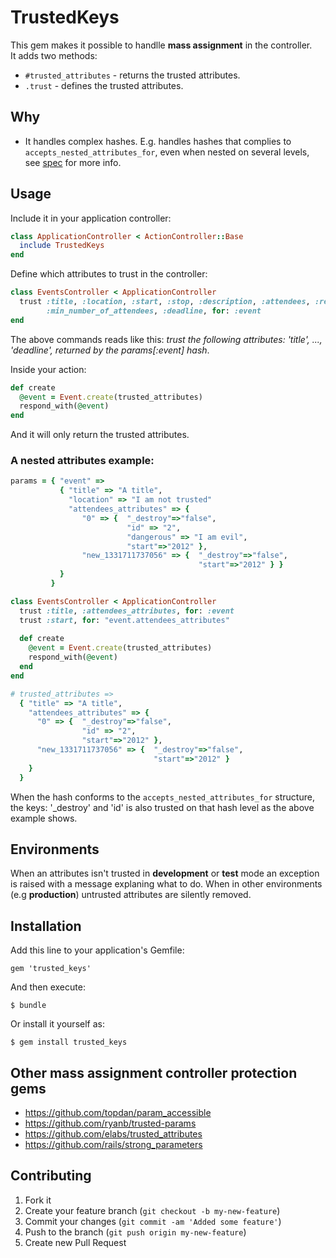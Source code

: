 # TrustedKeys

This gem makes it possible to handlle __mass assignment__ in the controller.  
It adds two methods:
  
 * `#trusted_attributes` - returns the trusted attributes.
 * `.trust` - defines the trusted attributes.

## Why
 * It handles complex hashes. E.g. handles hashes that complies to `accepts_nested_attributes_for`, even when 
nested on several levels, see [spec](https://github.com/unders/trusted_keys/blob/master/spec/trusted_keys_spec.rb#L81) 
for more info.

## Usage
Include it in your application controller:

``` ruby
class ApplicationController < ActionController::Base
  include TrustedKeys
end
```

Define which attributes to trust in the controller:


``` ruby
class EventsController < ApplicationController
  trust :title, :location, :start, :stop, :description, :attendees, :repeat,
        :min_number_of_attendees, :deadline, for: :event
end
```

The above commands reads like this: _trust the following attributes: 'title', ..., 'deadline', 
returned by the params[:event] hash_. 


Inside your action:

``` ruby
def create
  @event = Event.create(trusted_attributes)                             
  respond_with(@event)                  
end
``` 

And it will only return the trusted attributes.


### A nested attributes example:

``` ruby
params = { "event" => 
           { "title" => "A title",
             "location" => "I am not trusted"
             "attendees_attributes" => {
                "0" => {  "_destroy"=>"false",
                          "id" => "2",
                          "dangerous" => "I am evil",
                          "start"=>"2012" },
                "new_1331711737056" => {  "_destroy"=>"false",
                                          "start"=>"2012" } }
           }
         }

class EventsController < ApplicationController
  trust :title, :attendees_attributes, for: :event
  trust :start, for: "event.attendees_attributes"
  
  def create
    @event = Event.create(trusted_attributes)                             
    respond_with(@event)   
  end
end

# trusted_attributes => 
  { "title" => "A title",
    "attendees_attributes" => {
      "0" => {  "_destroy"=>"false",
                "id" => "2",
                "start"=>"2012" },
      "new_1331711737056" => {  "_destroy"=>"false",
                                "start"=>"2012" } 
    }
  }
```

When the hash conforms to the `accepts_nested_attributes_for` structure, the keys:
'_destroy' and 'id' is also trusted on that hash level as the above example shows. 


## Environments

When an attributes isn't trusted in __development__ or __test__ mode an exception is raised with a message
explaning what to do. When in other environments (e.g __production__) untrusted attributes are silently removed.


## Installation

Add this line to your application's Gemfile:

    gem 'trusted_keys'

And then execute:

    $ bundle

Or install it yourself as:

    $ gem install trusted_keys


## Other mass assignment controller protection gems
* https://github.com/topdan/param_accessible
* https://github.com/ryanb/trusted-params
* https://github.com/elabs/trusted_attributes
* https://github.com/rails/strong_parameters

## Contributing

1. Fork it
2. Create your feature branch (`git checkout -b my-new-feature`)
3. Commit your changes (`git commit -am 'Added some feature'`)
4. Push to the branch (`git push origin my-new-feature`)
5. Create new Pull Request
